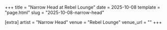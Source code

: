 +++
title = "Narrow Head at Rebel Lounge"
date = 2025-10-08
template = "page.html"
slug = "2025-10-08-narrow-head"

[extra]
artist = "Narrow Head"
venue = "Rebel Lounge"
venue_url = ""
+++

